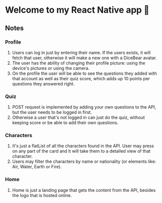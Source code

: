 # Welcome to my React Native app 👋

## Notes

### Profile

1. Users can log in just by entering their name. If the users exists, it will fetch that user, otherwise it will make a new one with a DiceBear avatar.
2. The user has the ability of changing their profile picture: using the device's pictures or using the camera.
3. On the profile the user will be able to see the questions they added with that account as well as their quiz score, which adds up 10 points per questions they answered right.

### Quiz
1. POST request is implemented by adding your own questions to the API, but the user needs to be logged in first.
2. Otherwise a user that's not logged in can just do the quiz, without keeping score or be able to add their own questions.

### Characters
1. It's just a flatList of all the characters found in the API. User may press on any part of the card and it will take them to a detailed view of that character.
2. Users may filter the characters by name or nationality (or elements like: Air, Water, Earth or Fire).

### Home
1. Home is just a landing page that gets the content from the API, besides the logo that is hosted online.